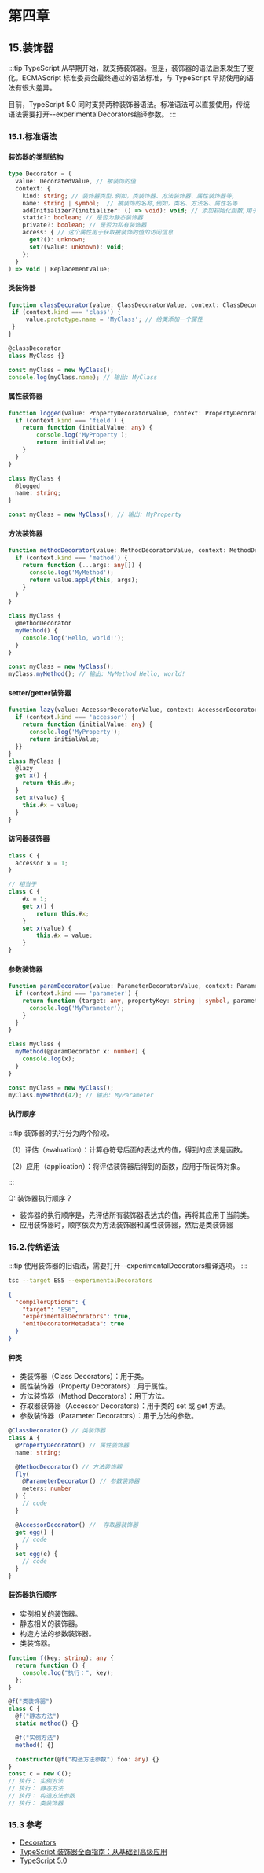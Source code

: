 # 第四章

## 15.装饰器

:::tip
TypeScript 从早期开始，就支持装饰器。但是，装饰器的语法后来发生了变化。ECMAScript 标准委员会最终通过的语法标准，与 TypeScript 早期使用的语法有很大差异。

目前，TypeScript 5.0 同时支持两种装饰器语法。标准语法可以直接使用，传统语法需要打开--experimentalDecorators编译参数。
:::

### 15.1.标准语法

#### 装饰器的类型结构

```ts
type Decorator = (
  value: DecoratedValue, // 被装饰的值
  context: {
    kind: string; // 装饰器类型.例如，类装饰器、方法装饰器、属性装饰器等,
    name: string | symbol;  // 被装饰的名称,例如，类名、方法名、属性名等
    addInitializer?(initializer: () => void): void; // 添加初始化函数,用于在装饰器执行时调用
    static?: boolean; // 是否为静态装饰器
    private?: boolean; // 是否为私有装饰器
    access: { // 这个属性用于获取被装饰的值的访问信息
      get?(): unknown;
      set?(value: unknown): void;
    };
  }
) => void | ReplacementValue;
```

#### 类装饰器

```ts
function classDecorator(value: ClassDecoratorValue, context: ClassDecoratorContext): void {
 if (context.kind === 'class') {
     value.prototype.name = 'MyClass'; // 给类添加一个属性
 }
}

@classDecorator
class MyClass {}

const myClass = new MyClass();
console.log(myClass.name); // 输出: MyClass
```

#### 属性装饰器

```ts
function logged(value: PropertyDecoratorValue, context: PropertyDecoratorContext): void {
  if (context.kind === 'field') {
    return function (initialValue: any) {
        console.log('MyProperty');
        return initialValue;
    }
  }
}

class MyClass {
  @logged
  name: string;
}

const myClass = new MyClass(); // 输出: MyProperty
```

#### 方法装饰器

```ts
function methodDecorator(value: MethodDecoratorValue, context: MethodDecoratorContext): void {
  if (context.kind === 'method') {
    return function (...args: any[]) {
      console.log('MyMethod');
      return value.apply(this, args);
    }
  }
}

class MyClass {
  @methodDecorator
  myMethod() {
    console.log('Hello, world!');
  }
}

const myClass = new MyClass();
myClass.myMethod(); // 输出: MyMethod Hello, world!
```

#### setter/getter装饰器

```ts
function lazy(value: AccessorDecoratorValue, context: AccessorDecoratorContext): void {
  if (context.kind === 'accessor') {
    return function (initialValue: any) {
      console.log('MyProperty');
      return initialValue;
  }}
}
class MyClass {
  @lazy
  get x() {
    return this.#x;
  }
  set x(value) {
    this.#x = value;
  }
}
```

#### 访问器装饰器

```ts
class C {
  accessor x = 1;
}

// 相当于
class C {
    #x = 1;
    get x() {
        return this.#x;
    }
    set x(value) {
        this.#x = value;
    }
}
```

#### 参数装饰器

```ts
function paramDecorator(value: ParameterDecoratorValue, context: ParameterDecoratorContext): void {
  if (context.kind === 'parameter') {
    return function (target: any, propertyKey: string | symbol, parameterIndex: number) {
      console.log('MyParameter');
    }
  }
}

class MyClass {
  myMethod(@paramDecorator x: number) {
    console.log(x);
  }
}

const myClass = new MyClass();
myClass.myMethod(42); // 输出: MyParameter
```

#### 执行顺序

:::tip
装饰器的执行分为两个阶段。

（1）评估（evaluation）：计算@符号后面的表达式的值，得到的应该是函数。

（2）应用（application）：将评估装饰器后得到的函数，应用于所装饰对象。

:::

Q: 装饰器执行顺序？

- 装饰器的执行顺序是，先评估所有装饰器表达式的值，再将其应用于当前类。
- 应用装饰器时，顺序依次为方法装饰器和属性装饰器，然后是类装饰器

### 15.2.传统语法

:::tip
使用装饰器的旧语法，需要打开--experimentalDecorators编译选项。
:::

```bash
tsc --target ES5 --experimentalDecorators
```

```json
{
  "compilerOptions": {
    "target": "ES6",
    "experimentalDecorators": true,
    "emitDecoratorMetadata": true
  }
}
```

#### 种类

- 类装饰器（Class Decorators）：用于类。
- 属性装饰器（Property Decorators）：用于属性。
- 方法装饰器（Method Decorators）：用于方法。
- 存取器装饰器（Accessor Decorators）：用于类的 set 或 get 方法。
- 参数装饰器（Parameter Decorators）：用于方法的参数。

```ts
@ClassDecorator() // 类装饰器
class A {
  @PropertyDecorator() // 属性装饰器
  name: string;

  @MethodDecorator() // 方法装饰器
  fly(
    @ParameterDecorator() // 参数装饰器
    meters: number
  ) {
    // code
  }

  @AccessorDecorator() //  存取器装饰器
  get egg() {
    // code
  }
  set egg(e) {
    // code
  }
}
```

#### 装饰器执行顺序

- 实例相关的装饰器。
- 静态相关的装饰器。
- 构造方法的参数装饰器。
- 类装饰器。

```ts
function f(key: string): any {
  return function () {
    console.log("执行：", key);
  };
}

@f("类装饰器")
class C {
  @f("静态方法")
  static method() {}

  @f("实例方法")
  method() {}

  constructor(@f("构造方法参数") foo: any) {}
}
const c = new C();
// 执行： 实例方法
// 执行： 静态方法
// 执行： 构造方法参数
// 执行： 类装饰器
```

### 15.3 参考

- [Decorators](https://www.typescriptlang.org/docs/handbook/decorators.html#class-decorators)
- [TypeScript 装饰器全面指南：从基础到高级应用](https://blog.csdn.net/vvilkim/article/details/146715073)
- [TypeScript 5.0](https://zhuanlan.zhihu.com/p/603820333)
